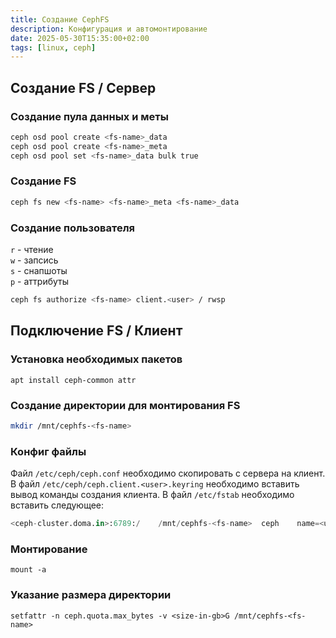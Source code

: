 ```yaml
---
title: Создание CephFS
description: Конфигурация и автомонтирование
date: 2025-05-30T15:35:00+02:00
tags: [linux, ceph]
---
```

## Создание FS / Сервер

### Создание пула данных и меты

```bash
ceph osd pool create <fs-name>_data
ceph osd pool create <fs-name>_meta
ceph osd pool set <fs-name>_data bulk true
```

### Создание FS

```bash
ceph fs new <fs-name> <fs-name>_meta <fs-name>_data
```

### Создание пользователя

`r` - чтение\
`w` - запсись\
`s` - снапшоты\
`p` - аттрибуты

```bash
ceph fs authorize <fs-name> client.<user> / rwsp
```

## Подключение FS / Клиент

### Установка необходимых пакетов

```shell
apt install ceph-common attr
```

### Создание директории для монтирования FS

```bash
mkdir /mnt/cephfs-<fs-name>
```

### Конфиг файлы

Файл `/etc/ceph/ceph.conf` необходимо скопировать с сервера на клиент.\
В файл  `/etc/ceph/ceph.client.<user>.keyring` необходимо вставить вывод команды создания клиента.
В файл `/etc/fstab` необходимо вставить следующее:

```python
<ceph-cluster.doma.in>:6789:/	 /mnt/cephfs-<fs-name>	ceph	name=<user>,fs=<fs-name>,noatime,_netdev
```

### Монтирование

```shell
mount -a
```

### Указание размера директории

```shell
setfattr -n ceph.quota.max_bytes -v <size-in-gb>G /mnt/cephfs-<fs-name>
```
